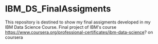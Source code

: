 # IBM_DS_FinalAssigments
This repository is destined to show my final assigments developed in my IBM Data Science Course. Final project of IBM's course https://www.coursera.org/professional-certificates/ibm-data-science? on coursera
